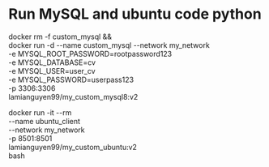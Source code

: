 # Run MySQL and ubuntu code python 

docker rm -f custom_mysql && \
docker run -d --name custom_mysql --network my_network \
-e MYSQL_ROOT_PASSWORD=rootpassword123 \
-e MYSQL_DATABASE=cv \
-e MYSQL_USER=user_cv \
-e MYSQL_PASSWORD=userpass123 \
-p 3306:3306 \
lamianguyen99/my_custom_mysql8:v2

docker run -it --rm \
  --name ubuntu_client \
  --network my_network \
  -p 8501:8501 \
  lamianguyen99/my_custom_ubuntu:v2 \
  bash